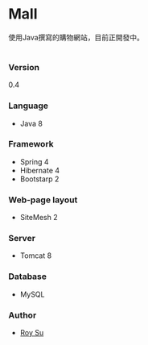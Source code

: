 # Mall

使用Java撰寫的購物網站，目前正開發中。
<br />
<br />

### Version
0.4

### Language
* Java 8

### Framework
* Spring 4
* Hibernate 4
* Bootstarp 2

### Web-page layout
* SiteMesh 2

### Server
* Tomcat 8

### Database
* MySQL

### Author
* <a target="_blank" href="http://roysu.tw/">Roy Su</a>
